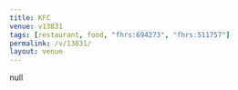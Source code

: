 ```yaml
---
title: KFC
venue: v13831
tags: [restaurant, food, "fhrs:694273", "fhrs:511757"]
permalink: /v/13831/
layout: venue
---
```

null